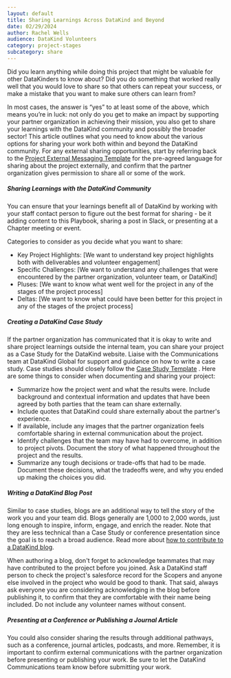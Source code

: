 ```yaml
---
layout: default
title: Sharing Learnings Across DataKind and Beyond
date: 02/29/2024
author: Rachel Wells
audience: DataKind Volunteers
category: project-stages
subcategory: share
---
```


Did you learn anything while doing this project that might be valuable for other DataKinders to know about? Did you do something that worked really well that you would love to share so that others can repeat your success, or make a mistake that you want to make sure others can learn from? 


In most cases, the answer is “yes” to at least some of the above, which means you’re in luck: not only do you get to make an impact by supporting your partner organization in achieving their mission, you also get to share your learnings with the DataKind community and possibly the broader sector! This article outlines what you need to know about the various options for sharing your work both within and beyond the DataKind community. For any external sharing opportunities, start by referring back to the [Project External Messaging Template](https://docs.google.com/document/d/1zM4sdPBG_Hulwm34FOzUQllhSib2OlEOtoieUU5naC4/edit#) for the pre\-agreed language for sharing about the project externally, and confirm that the partner organization gives permission to share all or some of the work.


##### Sharing Learnings with the DataKind Community


You can ensure that your learnings benefit all of DataKind by working with your staff contact person to figure out the best format for sharing \- be it adding content to this Playbook, sharing a post in Slack, or presenting at a Chapter meeting or event.


Categories to consider as you decide what you want to share:


* Key Project Highlights: \[We want to understand key project highlights both with deliverables and volunteer engagement]
* Specific Challenges: \[We want to understand any challenges that were encountered by the partner organization, volunteer team, or DataKind]
* Pluses: \[We want to know what went well for the project in any of the stages of the project process]
* Deltas: \[We want to know what could have been better for this project in any of the stages of the project process]


##### Creating a DataKind Case Study


If the partner organization has communicated that it is okay to write and share project learnings outside the internal team, you can share your project as a Case Study for the DataKind website. Liaise with the Communications team at DataKind Global for support and guidance on how to write a case study. Case studies should closely follow the [Case Study Template](https://docs.google.com/document/d/17MM4YvlSdgIK9ymWvWn16QbCrc6uTUytMhwwDoWe4qU/edit) . Here are some things to consider when documenting and sharing your project:


* Summarize how the project went and what the results were. Include background and contextual information and updates that have been agreed by both parties that the team can share externally.
* Include quotes that DataKind could share externally about the partner's experience.
* If available, include any images that the partner organization feels comfortable sharing in external communication about the project.
* Identify challenges that the team may have had to overcome, in addition to project pivots. Document the story of what happened throughout the project and the results.
* Summarize any tough decisions or trade\-offs that had to be made. Document these decisions, what the tradeoffs were, and why you ended up making the choices you did.


##### Writing a DataKind Blog Post


Similar to case studies, blogs are an additional way to tell the story of the work you and your team did. Blogs generally are 1,000 to 2,000 words, just long enough to inspire, inform, engage, and enrich the reader. Note that they are less technical than a Case Study or conference presentation since the goal is to reach a broad audience. Read more about [how to contribute to a DataKind blog](https://docs.google.com/document/d/1EevB5LToqXIcqbU6EQhZH8CZCqvSq-zLOD_q1g9z1HA/edit).


When authoring a blog, don't forget to acknowledge teammates that may have contributed to the project before you joined. Ask a DataKind staff person to check the project's salesforce record for the Scopers and anyone else involved in the project who would be good to thank. That said, always ask everyone you are considering acknowledging in the blog before publishing it, to confirm that they are comfortable with their name being included. Do not include any volunteer names without consent. 


##### Presenting at a Conference or Publishing a Journal Article


You could also consider sharing the results through additional pathways, such as a conference, journal articles, podcasts, and more. Remember, it is important to confirm external communications with the partner organization before presenting or publishing your work. Be sure to let the DataKind Communications team know before submitting your work.